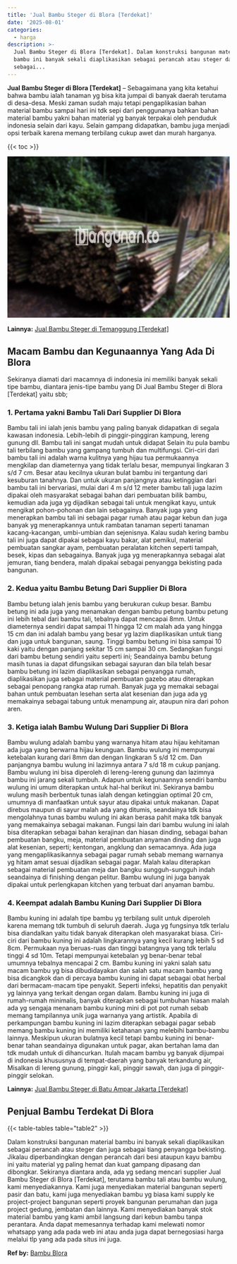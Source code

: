 ```yaml
---
title: 'Jual Bambu Steger di Blora [Terdekat]'
date: '2025-08-01'
categories:
  - harga
description: >-
  Jual Bambu Steger di Blora [Terdekat]. Dalam konstruksi bangunan material
  bambu ini banyak sekali diaplikasikan sebagai perancah atau steger dan juga
  sebagai...
---
```


**Jual Bambu Steger di Blora \[Terdekat\]** – Sebagaimana yang kita ketahui bahwa bambu ialah tanaman yg bisa kita jumpai di banyak daerah terutama di desa-desa. Meski zaman sudah maju tetapi pengaplikasian bahan material bambu sampai hari ini tdk sepi dari penggunanya bahkan bahan material bambu yakni bahan material yg banyak terpakai oleh penduduk indonesia selain dari kayu. Selain gampang didapatkan, bambu juga menjadi opsi terbaik karena memang terbilang cukup awet dan murah harganya.

{{< toc >}}

![Jual Bambu Steger di Blora [Terdekat]](/images/jual-bambu-tali-16.png)

**Lainnya:** [Jual Bambu Steger di Temanggung \[Terdekat\]](https://bambu.bangunan.co/jual-bambu-steger-di-temanggung-terdekat/)

## Macam Bambu dan Kegunaannya Yang Ada Di Blora

Sekiranya diamati dari macamnya di indonesia ini memiliki banyak sekali tipe bambu, diantara jenis-tipe bambu yang Di Jual Bambu Steger di Blora \[Terdekat\] yaitu sbb;

### 1\. Pertama yakni Bambu Tali Dari Supplier Di Blora

Bambu tali ini ialah jenis bambu yang paling banyak didapatkan di segala kawasan indonesia. Lebih-lebih di pinggir-pinggiran kampung, lereng gunung dll. Bambu tali ini sangat mudah untuk didapat Selain itu pula bambu tali terbilang bambu yang gampang tumbuh dan multifungsi. Ciri-ciri dari bambu tali ini adalah warna kulitnya yang hijau tua permukaannya mengkilap dan diameternya yang tidak terlalu besar, mempunyai lingkaran 3 s/d 7 cm. Besar atau kecilnya ukuran bulat bambu ini tergantung dari kesuburan tanahnya. Dan untuk ukuran panjangnya atau ketinggian dari bambu tali ini bervariasi, mulai dari 4 m s/d 12 meter bambu tali juga lazim dipakai oleh masyarakat sebagai bahan dari pembuatan bilik bambu, kemudian ada juga yg dijadikan sebagai tali untuk mengikat kayu, untuk mengikat pohon-pohonan dan lain sebagainya. Banyak juga yang menerapkan bambu tali ini sebagai pagar rumah atau pagar kebun dan juga banyak yg menerapkannya untuk rambatan tanaman seperti tanaman kacang-kacangan, umbi-umbian dan sejenisnya. Kalau sudah kering bambu tali ini juga dapat dipakai sebagai kayu bakar, alat pemikul, material pembuatan sangkar ayam, pembuatan peralatan kitchen seperti tampah, besek, kipas dan sebagainya. Banyak juga yg menerapkannya sebagai alat jemuran, tiang bendera, malah dipakai sebagai penyangga bekisting pada bangunan.

### 2\. Kedua yaitu Bambu Betung Dari Supplier Di Blora

Bambu betung ialah jenis bambu yang berukuran cukup besar. Bambu betung ini ada juga yang menamakan dengan bambu petung bambu petung ini lebih tebal dari bambu tali, tebalnya dapat mencapai 8mm. Untuk diameternya sendiri dapat sampai 11 hingga 12 cm malah ada yang hingga 15 cm dan ini adalah bambu yang besar yg lazim diaplikasikan untuk tiang dan juga untuk bangunan, saung. Tinggi bambu betung ini bisa sampai 10 kaki yaitu dengan panjang sekitar 15 cm sampai 30 cm. Sedangkan fungsi dari bambu betung sendiri yaitu seperti ini; Seandainya bambu betung masih tunas ia dapat difungsikan sebagai sayuran dan bila telah besar bambu betung ini lazim diaplikasikan sebagai penyangga rumah, diaplikasikan juga sebagai material pembuatan gazebo atau diterapkan sebagai penopang rangka atap rumah. Banyak juga yg memakai sebagai bahan untuk pembuatan lesehan serta alat kesenian dan juga ada yg memakainya sebagai tabung untuk menampung air, ataupun nira dari pohon aren.

### 3\. Ketiga ialah Bambu Wulung Dari Supplier Di Blora

Bambu wulung adalah bambu yang warnanya hitam atau hijau kehitaman ada juga yang berwarna hijau keunguan. Bambu wulung ini mempunyai ketebalan kurang dari 8mm dan dengan lingkaran 5 s/d 12 cm. Dan panjangnya bambu wulung ini lazimnya antara 7 s/d 18 m cukup panjang. Bambu wulung ini bisa diperoleh di lereng-lereng gunung dan lazimnya bambu ini jarang sekali tumbuh. Adapun untuk kegunaannya sendiri bambu wulung ini umum diterapkan untuk hal-hal berikut ini. Sekiranya bambu wulung masih berbentuk tunas ialah dengan ketinggian optimal 20 cm, umumnya di manfaatkan untuk sayur atau dipakai untuk makanan. Dapat direbus maupun di sayur malah ada yang ditumis, seandainya tdk bisa mengolahnya tunas bambu wulung ini akan berasa pahit maka tdk banyak yang memakainya sebagai makanan. Fungsi lain dari bambu wulung ini ialah bisa diterapkan sebagai bahan kerajinan dan hiasan dinding, sebagai bahan pembuatan bangku, meja, material pembuatan anyaman dinding dan juga alat kesenian, seperti; kentongan, angklung dan semacamnya. Ada juga yang mengaplikasikannya sebagai pagar rumah sebab memang warnanya yg hitam amat sesuai dijadikan sebagai pagar. Malah kalau diterapkan sebagai material pembuatan meja dan bangku sungguh-sungguh indah seandainya di finishing dengan pelitur. Bambu wulung ini juga banyak dipakai untuk perlengkapan kitchen yang terbuat dari anyaman bambu.

### 4\. Keempat adalah Bambu Kuning Dari Supplier Di Blora

Bambu kuning ini adalah tipe bambu yg terbilang sulit untuk diperoleh karena memang tdk tumbuh di seluruh daerah. Juga yg fungsinya tdk terlalu bisa diandalkan yaitu tidak banyak diterapkan oleh masyarakat biasa. Ciri-ciri dari bambu kuning ini adalah lingkarannya yang kecil kurang lebih 5 sd 8cm. Permukaan nya beruas-ruas dan tinggi batangnya yang tdk terlalu tinggi 4 sd 10m. Tetapi mempunyai ketebalan yg benar-benar tebal umumnya tebalnya mencapai 2 cm. Bambu kuning ini yakni salah satu macam bambu yg bisa dibudidayakan dan salah satu macam bambu yang bisa dicangkok dan di percaya bambu kuning ini dapat sebagai obat herbal dari bermacam-macam tipe penyakit. Seperti infeksi, hepatitis dan penyakit yg lainnya yang terkait dengan organ dalam. Bambu kuning ini juga di rumah-rumah minimalis, banyak diterapkan sebagai tumbuhan hiasan malah ada yg sengaja menanam bambu kuning mini di pot pot rumah sebab memang tampilannya unik juga warnanya yang artistik. Apabila di perkampungan bambu kuning ini lazim diterapkan sebagai pagar sebab memang bambu kuning ini memiliki ketahanan yang melebihi bambu-bambu lainnya. Meskipun ukuran bulatnya kecil tetapi bambu kuning ini benar-benar tahan seandainya digunakan untuk pagar, akan bertahan lama dan tdk mudah untuk di dihancurkan. Itulah macam bambu yg banyak dijumpai di indonesia khususnya di tempat-daerah yang banyak terkandung air, Misalkan di lereng gunung, pinggir kali, pinggir sawah, dan juga di pinggir-pinggir selokan.

**Lainnya:** [Jual Bambu Steger di Batu Ampar Jakarta \[Terdekat\]](https://bambu.bangunan.co/jual-bambu-steger-di-batu-ampar-jakarta-terdekat/)

## Penjual Bambu Terdekat Di Blora

{{< table-tables table="table2" >}}

Dalam konstruksi bangunan material bambu ini banyak sekali diaplikasikan sebagai perancah atau steger dan juga sebagai tiang penyangga bekisting. Jikalau diperbandingkan dengan perancah dari besi ataupun kayu bambu ini yaitu material yg paling hemat dan kuat gampang dipasang dan dibongkar. Sekiranya diantara anda, ada yg sedang mencari supplier Jual Bambu Steger di Blora \[Terdekat\], terutama bambu tali atau bambu wulung, kami menyediakannya. Kami juga menyediakan material bangunan seperti pasir dan batu, kami juga menyediakan bambu yg biasa kami supply ke project-project bangunan seperti proyek bangunan perumahan dan juga project gedung, jembatan dan lainnya. Kami menyediakan banyak stok material bambu yang kami ambil langsung dari kebun bambu tanpa perantara. Anda dapat memesannya terhadap kami melewati nomor whatsapp yang ada pada web ini atau anda juga dapat bernegosiasi harga melalui tlp yang ada pada situs ini juga.

**Ref by:** [Bambu Blora](https://id.wikipedia.org/wiki/Bambu)
